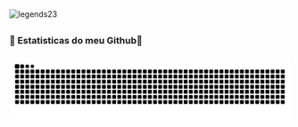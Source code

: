 <img align="center" alt="legends23" height="175" width="4000" src="https://media.giphy.com/media/eGlWh8b2oDeSuFjGM6/giphy.gif">

 ##
 
 ### 🐍 Estatisticas do meu Github🐍<h3>
  ![Snake animation](https://github.com/legends23/legends23/blob/output/github-contribution-grid-snake.svg)
 

